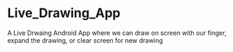 # Live_Drawing_App
A Live Drwaing Android App where we can draw on screen with our finger, expand the drawing, or clear screen for new drawing
